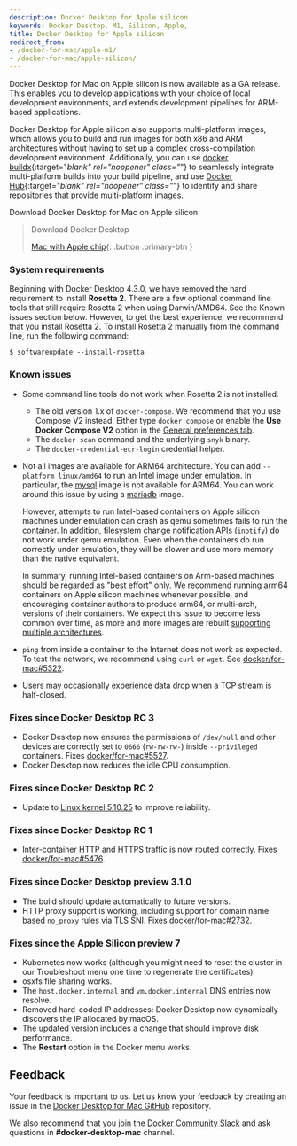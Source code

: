 ```yaml
---
description: Docker Desktop for Apple silicon
keywords: Docker Desktop, M1, Silicon, Apple,
title: Docker Desktop for Apple silicon
redirect_from:
- /docker-for-mac/apple-m1/
- /docker-for-mac/apple-silicon/
---
```


Docker Desktop for Mac on Apple silicon is now available as a GA release. This enables you to develop applications with your choice of local development environments, and extends development pipelines for ARM-based applications.

Docker Desktop for Apple silicon also supports multi-platform images, which allows you to build and run images for both x86 and ARM architectures without having to set up a complex cross-compilation development environment. Additionally, you can use [docker buildx](../../engine/reference/commandline/buildx.md){:target="_blank" rel="noopener" class="_"} to seamlessly integrate multi-platform builds into your build pipeline, and use [Docker Hub](https://hub.docker.com/){:target="_blank" rel="noopener" class="_"} to identify and share repositories that provide multi-platform images.

Download Docker Desktop for Mac on Apple silicon:

> Download Docker Desktop
>
>
> [Mac with Apple chip](https://desktop.docker.com/mac/main/arm64/Docker.dmg?utm_source=docker&utm_medium=webreferral&utm_campaign=docs-driven-download-mac-arm64){: .button .primary-btn }

### System requirements

Beginning with Docker Desktop 4.3.0, we have removed the hard requirement to install **Rosetta 2**. There are a few optional command line tools that still require Rosetta 2 when using Darwin/AMD64. See the Known issues section below. However, to get the best experience, we recommend that you install Rosetta 2. To install Rosetta 2 manually from the command line, run the following command:

```console
$ softwareupdate --install-rosetta
```

### Known issues

- Some command line tools do not work when Rosetta 2 is not installed.
  - The old version 1.x of `docker-compose`. We recommend that you use Compose V2 instead. Either type `docker compose` or enable the **Use Docker Compose V2** option in the [General preferences tab](../settings/mac.md#general).
  - The `docker scan` command and the underlying `snyk` binary.
  - The `docker-credential-ecr-login` credential helper.
- Not all images are available for ARM64 architecture. You can add `--platform linux/amd64` to run an Intel image under emulation. In particular, the [mysql](https://hub.docker.com/_/mysql?tab=tags&page=1&ordering=last_updated) image is not available for ARM64. You can work around this issue by using a [mariadb](https://hub.docker.com/_/mariadb?tab=tags&page=1&ordering=last_updated) image.

   However, attempts to run Intel-based containers on Apple silicon machines under emulation can crash as qemu sometimes fails to run the container. In addition, filesystem change notification APIs (`inotify`) do not work under qemu emulation. Even when the containers do run correctly under emulation, they will be slower and use more memory than the native equivalent.

   In summary, running Intel-based containers on Arm-based machines should be regarded as "best effort" only. We recommend running arm64 containers on Apple silicon machines whenever possible, and encouraging container authors to produce arm64, or multi-arch, versions of their containers. We expect this issue to become less common over time, as more and more images are rebuilt [supporting multiple architectures](https://www.docker.com/blog/multi-arch-build-and-images-the-simple-way/).
- `ping` from inside a container to the Internet does not work as expected.  To test the network, we recommend using `curl` or `wget`. See [docker/for-mac#5322](https://github.com/docker/for-mac/issues/5322#issuecomment-809392861).
- Users may occasionally experience data drop when a TCP stream is half-closed.

### Fixes since Docker Desktop RC 3

- Docker Desktop now ensures the permissions of `/dev/null` and other devices are correctly set to `0666` (`rw-rw-rw-`) inside `--privileged` containers. Fixes [docker/for-mac#5527](https://github.com/docker/for-mac/issues/5527).
- Docker Desktop now reduces the idle CPU consumption.

### Fixes since Docker Desktop RC 2

- Update to [Linux kernel 5.10.25](https://hub.docker.com/layers/docker/for-desktop-kernel/5.10.25-6594e668feec68f102a58011bb42bd5dc07a7a9b/images/sha256-80e22cd9c9e6a188a785d0e23b4cefae76595abe1e4a535449627c2794b10871?context=repo) to improve reliability.

### Fixes since Docker Desktop RC 1

- Inter-container HTTP and HTTPS traffic is now routed correctly. Fixes [docker/for-mac#5476](https://github.com/docker/for-mac/issues/5476).

### Fixes since Docker Desktop preview 3.1.0

- The build should update automatically to future versions.
- HTTP proxy support is working, including support for domain name based `no_proxy` rules via TLS SNI. Fixes [docker/for-mac#2732](https://github.com/docker/for-mac/issues/2732).

### Fixes since the Apple Silicon preview 7

- Kubernetes now works (although you might need to reset the cluster in our Troubleshoot menu one time to regenerate the certificates).
- osxfs file sharing works.
- The `host.docker.internal` and `vm.docker.internal` DNS entries now resolve.
- Removed hard-coded IP addresses: Docker Desktop now dynamically discovers the IP allocated by macOS.
- The updated version includes a  change that should improve disk performance.
- The **Restart** option in the Docker menu works.

## Feedback

Your feedback is important to us. Let us know your feedback by creating an issue in the [Docker Desktop for Mac GitHub](https://github.com/docker/for-mac/issues) repository.

We also recommend that you join the [Docker Community Slack](https://www.docker.com/docker-community) and ask questions in **#docker-desktop-mac** channel.
